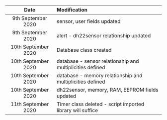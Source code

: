 | Date                  | Modification                                                 |
| :--------------------:| :----------------------------------------------------------- |
|  9th September 2020   | sensor, user fields updated                                  |
|  9th September 2020   | alert - dh22sensor relationship updated                      |
|  10th September 2020  | Database class created                                       |
|  10th September 2020  | database - sensor relationship and multiplicities defined    |
|  10th September 2020  | database - memory relationship and multiplicities defined    |
|  10th September 2020  | dh22sensor, memory, RAM, EEPROM fields updated               |
|  11th September 2020  | Timer class deleted - script imported library will suffice   |
